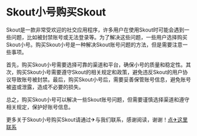 # Skout小号购买Skout

Skout是一款非常受欢迎的社交应用程序，许多用户在使用Skout时可能会遇到一些问题，比如被封禁账号或无法登录等。为了解决这些问题，一些用户选择购买Skout小号。购买Skout小号是一种解决Skout账号问题的方法，但是需要注意一些事项。

首先，购买Skout小号需要选择可靠的渠道和平台，确保小号的质量和稳定性。其次，购买Skout小号需要遵守Skout的相关规定和政策，避免违反Skout的用户协议导致账号被封禁。最后，购买Skout小号后，需要妥善保管账号信息，避免账号被盗或泄露，造成不必要的损失。

总之，购买Skout小号可以解决一些Skout账号问题，但需要谨慎选择渠道和遵守相关规定，保护好账号信息。

更多关于Skout小号购买Skout请通过✈与我们联系，感谢阅读，谢谢！[点✈这里联系](https://lm.k02.cc)